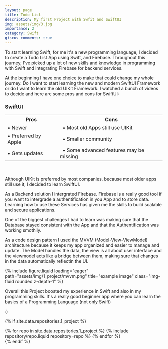 ```yaml
---
layout: page
title: Todo List
description: My first Project with Swfit and SwiftUI
img: assets/img/3.jpg
importance: 2
category: Swift
giscus_comments: true
---
```


To start learning Swift, for me it's a new programming language, I decided to create a Todo List App using Swift, and Firebase. Throughout this journey, I've picked up a lot of new skills and knowledge in programming with Swift and integrating Firebase for backend services.

At the beginning I have one choice to make that could change my whole journey. Do I want to start learning the new and modern SwiftUI Framework or do I want to learn the old UIKit Framework. I watched a bunch of videos to decide and here are some pros and cons for SwiftUI:

### **SwiftUI**

<table>
  <tr>
    <th>Pros</th>
    <th>&nbsp;&nbsp;Cons</th>
  </tr>
  <tr>
    <td>• Newer</td>
    <td>&nbsp;&nbsp;• Most old Apps still use UIKit</td>
  </tr>
  <tr>
    <td>• Preferred by Apple</td>
    <td>&nbsp;&nbsp;• Smaller community</td>
  </tr>
  <tr>
    <td>• Gets updates</td>
    <td>&nbsp;&nbsp;• Some advanced features may be missing</td>
  </tr>
</table>
<br>

Although UIKit is preferred by most companies, because most older apps still use it, I decided to learn SwiftUI.

As a Backend solution I intergrated Firebase. Firebase is a really good tool if you want to intergrade a authentification in you App and to store data.
Learning how to use these Services has given me the skills to build scalable and secure applications.

One of the biggest challenges I had to learn was making sure that the Database stayed consistent with the App and that the Authentification was working smothily.

As a code design pattern I used the MVVM (Model-View-ViewModel) architecture because it keeps my app organized and easier to manage and update. The Model handles the data, the view is all about user interface and the viewmodel acts like a bridge between them, making sure that changes in the data automatically reflectin the UI.

<div class="row">
    <div class="col-sm mt-3 mt-md-0">
        {% include figure.liquid loading="eager" path="assets/img/1_project/mvvm.png" title="example image" class="img-fluid rounded z-depth-1" %}
    </div>
</div>

Overall this Project boosted my experience in Swift and also in my programming skills. It's a really good beginner app where you can learn the basics of a Programming Language (not only Swift)

:)

{% if site.data.repositories.1_project %}

<div class="repositories d-flex flex-wrap flex-md-row flex-column justify-content-between align-items-center">
  {% for repo in site.data.repositories.1_project %}
    {% include repository/repo.liquid repository=repo %}
  {% endfor %}
</div>
{% endif %}
